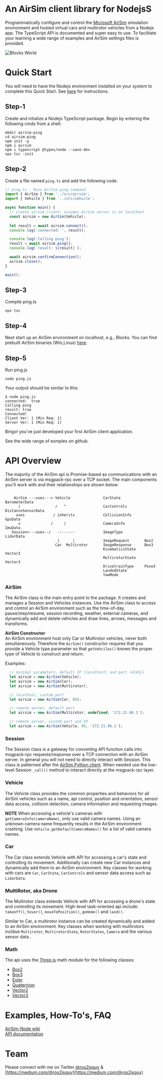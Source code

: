 # An AirSim client library for NodejsS

Programmatically configure and control the [Microsoft AirSim](https://microsoft.github.io/AirSim/) 
simulation environment and hosted virtual cars and multirotor vehicles from a Nodejs app. The TypeScript
API is documented and super easy to use. To facilitate your learning a wide range of examples and AirSim
settings files is provided.

![Blocks World](./blocks.png)
# Quick Start
You will need to have the Nodejs environment installed on your system to complete this Quick Start. 
See [here](https://docs.npmjs.com/downloading-and-installing-node-js-and-npm) for instructions.

## Step-1
Create and intialize a Nodejs TypeScript package. Begin by entering the following cmds from a shell: 
```
mkdir airsim-ping
cd airsim-ping
npm init -y
npm i airsim
npm i typescript @types/node --save-dev
npx tsc -init
```
## Step-2
Create a file named `ping.ts` and add the following code.
```typescript
// ping.ts - Runs AirSim ping command
import { AirSim } from '../src/airsim';
import { Vehicle } from '../src/vehicle';

async function main() {
  // create airsim client; assumes AirSim server is on localhost
  const airsim = new AirSim(Vehicle);
  
  let result = await airsim.connect();
  console.log('connected: ', result);

  console.log('Calling ping');
  result = await airsim.ping();
  console.log(`result: ${result}`);

  await airsim.confirmConnection();
  airsim.close();
}

main();
```
## Step-3
Compile ping.ts
```
npx tsc
```
## Step-4
Next start up an AirSim environment on localhost, e.g., Blocks.
You can find prebuilt AirSim binaries (Win,Linux) [here](https://github.com/Microsoft/AirSim/releases).

## Step-5
Run ping.js
```
node ping.js
```
Your output should be similar to this:
```
$ node ping.js
connected:  true
Calling ping
result: true
Connected!
Client Ver: 1 (Min Req: 1)
Server Ver: 1 (Min Req: 1)
```

Bingo! you've just developed your first AirSim client application.

See the wide range of exmples on github.

# API Overview
The majority of the AirSim api is Promise-based as communications with
an AirSim server is via msgpack-rpc over a TCP socket. The main components
you'll work with and their relationships are shown below.
```

    AirSim ---uses---> Vehicle               CarState           BarometerData
      |                /   ^                 CarControls        DistanceSensorData
     uses             / inherits             CollisionInfo      GpsData
      v              /     |                 CameraInfo         ImuData
   Session<---uses--/   --------             ImageType          LidarData
                        |      |             ImageRequest       Box2
                       Car  Multirotor       ImageResponse      Box3
                                             KinematicsState    Vector2
                                             MultirotorState    Vector3
                                             DrivetrainType     Pose3
                                             LandedState
                                             YawMode
```

### AirSim
The AirSim class is the main entry point to the package. It creates and manages a Session and Vehicles instances. Use the AirSim class to access and control an AirSim environment such as the time-of-day, pause/step/resume, session recording, weather, external cameras, and dynamically add and delete vehicles and draw lines, arrows, messages and transforms.

**AirSim Constructor**   
An AirSim environment host only Car or Multirotor vehicles, never both simultaneously. Therefore the `AirSim()` constructor requires that you provide a Vehicle type parameter so that `getVehciles()` 
knows the proper type of Vehicle to construct and return.

Examples:
```typescript
  // minimal parameters, default IP (localhost) and port (41451)
  let airsim = new AirSim(Vehicle);
  let airsim = new AirSim(Car);
  let airsim = new AirSim(Multirotor);

  // localhost, custom port
  let airsim = new AirSim(Car, 80);

  // remote server, default port
  let airsim = new AirSim(Multirotor, undefined, '172.21.96.1');

  // remote server, custom port and IP
  let airsim = new AirSim(Vehicle, 80, '172.21.96.1');
```

### Session
The Session class is a gateway for converting API function calls into msgpack-rpc requests/response over a TCP connection with an AirSim server. In general you will not need to directly interact with Session. This class is patterned
after the [AirSim Python client](https://github.com/microsoft/AirSim/blob/master/PythonClient/airsim/client.py). When needed use the low-level Session `_call()` method to interact directly at the msgpack-rpc layer.

### Vehicle
The Vehicle class provides the common properties and behaviors for all AirSim vehicles such as a name, api control, 
position and orientation, sensor data access, collision detection, camera information and requesting images. 

**NOTE**
When accessing a vehicle's cameras with `getCameraInfo(cameraName)`, only use valid camera names. Using an unknown camera name frequently results in the AirSim environment crashing. Use `Vehicle.getDefaultCameraNames()` for a list of valid camera names. 

### Car
The Car class extends Vehicle with API for accessing a car's state
and controlling its movement. Additionally can create new Car instances 
and dynamically add them to an AirSim environment. Key classes for working 
with cars are `Car`, `CarState`, `CarControls` and sensor data access such 
as `LidarData`.
 
### MultiRotor, aka Drone
The Multirotor class extends Vehicle with API for accessing a drone's state and controlling its movement. High-level 
task-oriented api include: `takeoff()`, `hover()`, 
`moveToPosition()`, `goHome()` and `land()`.

Similar to Car, a multirotor instance can be created dynamically and added to an AirSim environment. Key classes when working with multirotors incldue
`Multirotor`, `MultirotorState`, `RotorStates`, `Camera` and the various sensor data .

### Math
The api uses the [Three.js](https://threejs.org/docs/index.html) math module for the following classes:
* [Box2](https://threejs.org/docs/index.html#api/en/math/Box2)
* [Box3](https://threejs.org/docs/index.html#api/en/math/Box3)
* [Euler](https://threejs.org/docs/index.html#api/en/math/Euler)
* [Quaternion](https://threejs.org/docs/index.html#api/en/math/Quaternion)
* [Vector2](https://threejs.org/docs/index.html#api/en/math/Vector2)
* [Vector3](https://threejs.org/docs/index.html#api/en/math/Vector3) 

# Examples, How-To's, FAQ

[AirSim-Node wiki](https://github.com/ros2jsguy/airsim-node/wiki)    
[API documentation](https://ros2jsguy.github.io/airsim-node/)



# Team
Please connect with me on Twitter [@ros2jsguy](https://twitter.com/ros2jsguy) & [https://medium.com/@ros2jsguy](https://medium.com/@ros2jsguy)
